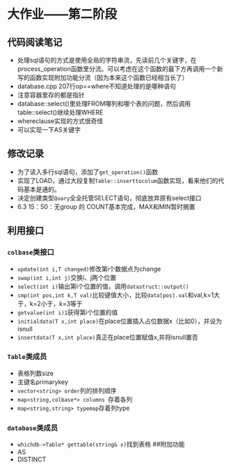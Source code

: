 # 大作业——第二阶段
## 代码阅读笔记
- 处理sql语句的方式是使用全局的字符串流，先读前几个关键字，在process_operation函数里分流。可以考虑在这个函数的最下方再调用一个新写的函数实现附加功能分流（因为本来这个函数已经相当长了）
- database.cpp 207行op==where不知道处理的是哪种语句
- 注意容器里存的都是指针
- database::select()里处理FROM哪列和哪个表的问题，然后调用table::select()继续处理WHERE
- whereclause实现的方式很奇怪
- 可以实现一下AS关键字
## 修改记录
- 为了读入多行sql语句，添加了`get_operation()`函数
- 实现了LOAD，通过大段复制`Table::inserttocolum`函数实现，看来他们的代码基本是通的。
- 决定创建类型`Quary`全全托管SELECT语句，彻底放弃原有select接口
- 6.3 15：50：无group 的 COUNT基本完成，MAX和MIN暂时搁置




## 利用接口
### `colbase`类接口
- `update(int i,T changed)`修改第i个数据点为change
- `swap(int i,int j)`交换i、j两个位置
- `select(int i)`输出第i个位置的值，调用`datastruct::output()`
- `cmp(int pos,int k,T val)`比较键值大小，比较`data[pos].val`和val,k=1大于，k=2小于，k=3等于
- `getvalue(int i)1`获得第i个位置的值
- `initialdata(T x,int place)`在place位置插入占位数据x（比如0），并设为isnull
- `insertdata(T x,int place)`真正在place位置赋值x,并将isnull置否
### `Table`类成员
- 表格列数size
- 主键名primarykey
- `vector<string> order`列的排列顺序
- `map<string,colbase*> columns `存着各列
- `map<string,string> typemap`存着列type
### `database`类成员
- `whichdb->Table* gettable(string& x)`找到表格
##附加功能
- AS
- DISTINCT
